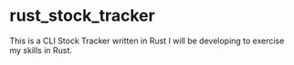 # rust_stock_tracker
This is a CLI Stock Tracker written in Rust I will be developing to exercise my skills in Rust.
